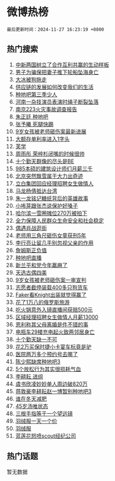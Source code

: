 # 微博热榜

`最后更新时间：2024-11-27 16:23:19 +0800`

## 热门搜索

1. [中新两国树立了合作互利共赢的生动样板](https://m.weibo.cn/search?containerid=100103type%3D1%26t%3D10%26q%3D%23%E4%B8%AD%E6%96%B0%E4%B8%A4%E5%9B%BD%E6%A0%91%E7%AB%8B%E4%BA%86%E5%90%88%E4%BD%9C%E4%BA%92%E5%88%A9%E5%85%B1%E8%B5%A2%E7%9A%84%E7%94%9F%E5%8A%A8%E6%A0%B7%E6%9D%BF%23&stream_entry_id=51&isnewpage=1&extparam=seat%3D1%26stream_entry_id%3D51%26c_type%3D51%26pos%3D0%26cate%3D10103%26filter_type%3Drealtimehot%26dgr%3D0%26q%3D%2523%25E4%25B8%25AD%25E6%2596%25B0%25E4%25B8%25A4%25E5%259B%25BD%25E6%25A0%2591%25E7%25AB%258B%25E4%25BA%2586%25E5%2590%2588%25E4%25BD%259C%25E4%25BA%2592%25E5%2588%25A9%25E5%2585%25B1%25E8%25B5%25A2%25E7%259A%2584%25E7%2594%259F%25E5%258A%25A8%25E6%25A0%25B7%25E6%259D%25BF%2523%26display_time%3D1732695798%26pre_seqid%3D17326957986900286359913)
1. [男子为骗保把妻子推下轮船坠海身亡](https://m.weibo.cn/search?containerid=100103type%3D1%26t%3D10%26q%3D%23%E7%94%B7%E5%AD%90%E4%B8%BA%E9%AA%97%E4%BF%9D%E6%8A%8A%E5%A6%BB%E5%AD%90%E6%8E%A8%E4%B8%8B%E8%BD%AE%E8%88%B9%E5%9D%A0%E6%B5%B7%E8%BA%AB%E4%BA%A1%23&stream_entry_id=31&isnewpage=1&extparam=seat%3D1%26realpos%3D1%26cate%3D5001%26filter_type%3Drealtimehot%26c_type%3D31%26dgr%3D0%26lcate%3D5001%26flag%3D1%26pos%3D0%26q%3D%2523%25E7%2594%25B7%25E5%25AD%2590%25E4%25B8%25BA%25E9%25AA%2597%25E4%25BF%259D%25E6%258A%258A%25E5%25A6%25BB%25E5%25AD%2590%25E6%258E%25A8%25E4%25B8%258B%25E8%25BD%25AE%25E8%2588%25B9%25E5%259D%25A0%25E6%25B5%25B7%25E8%25BA%25AB%25E4%25BA%25A1%2523%26band_rank%3D1%26stream_entry_id%3D31%26display_time%3D1732695798%26pre_seqid%3D17326957986900286359913)
1. [大冰被狗拖走](https://m.weibo.cn/search?containerid=100103type%3D1%26t%3D10%26q%3D%23%E5%A4%A7%E5%86%B0%E8%A2%AB%E7%8B%97%E6%8B%96%E8%B5%B0%23&stream_entry_id=31&isnewpage=1&extparam=seat%3D1%26realpos%3D2%26cate%3D5001%26filter_type%3Drealtimehot%26c_type%3D31%26dgr%3D0%26lcate%3D5001%26flag%3D2%26pos%3D1%26q%3D%2523%25E5%25A4%25A7%25E5%2586%25B0%25E8%25A2%25AB%25E7%258B%2597%25E6%258B%2596%25E8%25B5%25B0%2523%26band_rank%3D2%26stream_entry_id%3D31%26display_time%3D1732695798%26pre_seqid%3D17326957986900286359913)
1. [供应链的发展如何改变我们的生活](https://m.weibo.cn/search?containerid=100103type%3D1%26t%3D10%26q%3D%23%E4%BE%9B%E5%BA%94%E9%93%BE%E7%9A%84%E5%8F%91%E5%B1%95%E5%A6%82%E4%BD%95%E6%94%B9%E5%8F%98%E6%88%91%E4%BB%AC%E7%9A%84%E7%94%9F%E6%B4%BB%23&stream_entry_id=31&isnewpage=1&extparam=seat%3D1%26realpos%3D3%26cate%3D5001%26filter_type%3Drealtimehot%26c_type%3D31%26dgr%3D0%26lcate%3D5001%26flag%3D1%26pos%3D2%26q%3D%2523%25E4%25BE%259B%25E5%25BA%2594%25E9%2593%25BE%25E7%259A%2584%25E5%258F%2591%25E5%25B1%2595%25E5%25A6%2582%25E4%25BD%2595%25E6%2594%25B9%25E5%258F%2598%25E6%2588%2591%25E4%25BB%25AC%25E7%259A%2584%25E7%2594%259F%25E6%25B4%25BB%2523%26band_rank%3D3%26stream_entry_id%3D31%26display_time%3D1732695798%26pre_seqid%3D17326957986900286359913)
1. [种地吧第三季少人](https://m.weibo.cn/search?containerid=100103type%3D1%26t%3D10%26q%3D%E7%A7%8D%E5%9C%B0%E5%90%A7%E7%AC%AC%E4%B8%89%E5%AD%A3%E5%B0%91%E4%BA%BA&stream_entry_id=31&isnewpage=1&extparam=seat%3D1%26realpos%3D4%26cate%3D5001%26filter_type%3Drealtimehot%26c_type%3D31%26dgr%3D0%26lcate%3D5001%26flag%3D2%26pos%3D3%26q%3D%25E7%25A7%258D%25E5%259C%25B0%25E5%2590%25A7%25E7%25AC%25AC%25E4%25B8%2589%25E5%25AD%25A3%25E5%25B0%2591%25E4%25BA%25BA%26band_rank%3D4%26stream_entry_id%3D31%26display_time%3D1732695798%26pre_seqid%3D17326957986900286359913)
1. [河南一杂技演员表演时绳子断裂坠落](https://m.weibo.cn/search?containerid=100103type%3D1%26t%3D10%26q%3D%23%E6%B2%B3%E5%8D%97%E4%B8%80%E6%9D%82%E6%8A%80%E6%BC%94%E5%91%98%E8%A1%A8%E6%BC%94%E6%97%B6%E7%BB%B3%E5%AD%90%E6%96%AD%E8%A3%82%E5%9D%A0%E8%90%BD%23&stream_entry_id=31&isnewpage=1&extparam=seat%3D1%26realpos%3D5%26cate%3D5001%26filter_type%3Drealtimehot%26c_type%3D31%26dgr%3D0%26lcate%3D5001%26flag%3D1%26pos%3D4%26q%3D%2523%25E6%25B2%25B3%25E5%258D%2597%25E4%25B8%2580%25E6%259D%2582%25E6%258A%2580%25E6%25BC%2594%25E5%2591%2598%25E8%25A1%25A8%25E6%25BC%2594%25E6%2597%25B6%25E7%25BB%25B3%25E5%25AD%2590%25E6%2596%25AD%25E8%25A3%2582%25E5%259D%25A0%25E8%2590%25BD%2523%26band_rank%3D5%26stream_entry_id%3D31%26display_time%3D1732695798%26pre_seqid%3D17326957986900286359913)
1. [南京223火灾事故调查报告](https://m.weibo.cn/search?containerid=100103type%3D1%26t%3D10%26q%3D%23%E5%8D%97%E4%BA%AC223%E7%81%AB%E7%81%BE%E4%BA%8B%E6%95%85%E8%B0%83%E6%9F%A5%E6%8A%A5%E5%91%8A%23&stream_entry_id=31&isnewpage=1&extparam=seat%3D1%26realpos%3D6%26cate%3D5001%26filter_type%3Drealtimehot%26c_type%3D31%26dgr%3D0%26lcate%3D5001%26flag%3D0%26pos%3D5%26q%3D%2523%25E5%258D%2597%25E4%25BA%25AC223%25E7%2581%25AB%25E7%2581%25BE%25E4%25BA%258B%25E6%2595%2585%25E8%25B0%2583%25E6%259F%25A5%25E6%258A%25A5%25E5%2591%258A%2523%26band_rank%3D6%26stream_entry_id%3D31%26display_time%3D1732695798%26pre_seqid%3D17326957986900286359913)
1. [朱正廷 种地吧](https://m.weibo.cn/search?containerid=100103type%3D1%26t%3D10%26q%3D%E6%9C%B1%E6%AD%A3%E5%BB%B7+%E7%A7%8D%E5%9C%B0%E5%90%A7&stream_entry_id=31&isnewpage=1&extparam=seat%3D1%26realpos%3D7%26cate%3D5001%26filter_type%3Drealtimehot%26c_type%3D31%26dgr%3D0%26lcate%3D5001%26flag%3D2%26pos%3D6%26q%3D%25E6%259C%25B1%25E6%25AD%25A3%25E5%25BB%25B7%2520%25E7%25A7%258D%25E5%259C%25B0%25E5%2590%25A7%26band_rank%3D7%26stream_entry_id%3D31%26display_time%3D1732695798%26pre_seqid%3D17326957986900286359913)
1. [张予曦 死腿快踢](https://m.weibo.cn/search?containerid=100103type%3D1%26t%3D10%26q%3D%E5%BC%A0%E4%BA%88%E6%9B%A6+%E6%AD%BB%E8%85%BF%E5%BF%AB%E8%B8%A2&stream_entry_id=31&isnewpage=1&extparam=seat%3D1%26realpos%3D8%26cate%3D5001%26filter_type%3Drealtimehot%26c_type%3D31%26dgr%3D0%26lcate%3D5001%26flag%3D2%26pos%3D7%26q%3D%25E5%25BC%25A0%25E4%25BA%2588%25E6%259B%25A6%2520%25E6%25AD%25BB%25E8%2585%25BF%25E5%25BF%25AB%25E8%25B8%25A2%26band_rank%3D8%26stream_entry_id%3D31%26display_time%3D1732695798%26pre_seqid%3D17326957986900286359913)
1. [9岁女孩被老师砸伤案最新进展](https://m.weibo.cn/search?containerid=100103type%3D1%26t%3D10%26q%3D%239%E5%B2%81%E5%A5%B3%E5%AD%A9%E8%A2%AB%E8%80%81%E5%B8%88%E7%A0%B8%E4%BC%A4%E6%A1%88%E6%9C%80%E6%96%B0%E8%BF%9B%E5%B1%95%23&stream_entry_id=31&isnewpage=1&extparam=seat%3D1%26realpos%3D9%26cate%3D5001%26filter_type%3Drealtimehot%26c_type%3D31%26dgr%3D0%26lcate%3D5001%26flag%3D1%26pos%3D8%26q%3D%25239%25E5%25B2%2581%25E5%25A5%25B3%25E5%25AD%25A9%25E8%25A2%25AB%25E8%2580%2581%25E5%25B8%2588%25E7%25A0%25B8%25E4%25BC%25A4%25E6%25A1%2588%25E6%259C%2580%25E6%2596%25B0%25E8%25BF%259B%25E5%25B1%2595%2523%26band_rank%3D9%26stream_entry_id%3D31%26display_time%3D1732695798%26pre_seqid%3D17326957986900286359913)
1. [大额存单利率进入1字头](https://m.weibo.cn/search?containerid=100103type%3D1%26t%3D10%26q%3D%23%E5%A4%A7%E9%A2%9D%E5%AD%98%E5%8D%95%E5%88%A9%E7%8E%87%E8%BF%9B%E5%85%A51%E5%AD%97%E5%A4%B4%23&stream_entry_id=31&isnewpage=1&extparam=seat%3D1%26realpos%3D10%26cate%3D5001%26filter_type%3Drealtimehot%26c_type%3D31%26dgr%3D0%26lcate%3D5001%26flag%3D1%26pos%3D9%26q%3D%2523%25E5%25A4%25A7%25E9%25A2%259D%25E5%25AD%2598%25E5%258D%2595%25E5%2588%25A9%25E7%258E%2587%25E8%25BF%259B%25E5%2585%25A51%25E5%25AD%2597%25E5%25A4%25B4%2523%26band_rank%3D10%26stream_entry_id%3D31%26display_time%3D1732695798%26pre_seqid%3D17326957986900286359913)
1. [芙学](https://m.weibo.cn/search?containerid=100103type%3D1%26t%3D10%26q%3D%E8%8A%99%E5%AD%A6&stream_entry_id=31&isnewpage=1&extparam=seat%3D1%26realpos%3D11%26cate%3D5001%26filter_type%3Drealtimehot%26c_type%3D31%26dgr%3D0%26lcate%3D5001%26flag%3D1%26pos%3D10%26q%3D%25E8%258A%2599%25E5%25AD%25A6%26band_rank%3D11%26stream_entry_id%3D31%26display_time%3D1732695798%26pre_seqid%3D17326957986900286359913)
1. [周雨彤 荣梓杉闭嘴的时候很帅](https://m.weibo.cn/search?containerid=100103type%3D1%26t%3D10%26q%3D%E5%91%A8%E9%9B%A8%E5%BD%A4+%E8%8D%A3%E6%A2%93%E6%9D%89%E9%97%AD%E5%98%B4%E7%9A%84%E6%97%B6%E5%80%99%E5%BE%88%E5%B8%85&stream_entry_id=31&isnewpage=1&extparam=seat%3D1%26realpos%3D12%26cate%3D5001%26filter_type%3Drealtimehot%26c_type%3D31%26dgr%3D0%26lcate%3D5001%26flag%3D2%26pos%3D11%26q%3D%25E5%2591%25A8%25E9%259B%25A8%25E5%25BD%25A4%2520%25E8%258D%25A3%25E6%25A2%2593%25E6%259D%2589%25E9%2597%25AD%25E5%2598%25B4%25E7%259A%2584%25E6%2597%25B6%25E5%2580%2599%25E5%25BE%2588%25E5%25B8%2585%26band_rank%3D12%26stream_entry_id%3D31%26display_time%3D1732695798%26pre_seqid%3D17326957986900286359913)
1. [十个勤天群像的尽头是BE](https://m.weibo.cn/search?containerid=100103type%3D1%26t%3D10%26q%3D%23%E5%8D%81%E4%B8%AA%E5%8B%A4%E5%A4%A9%E7%BE%A4%E5%83%8F%E7%9A%84%E5%B0%BD%E5%A4%B4%E6%98%AFBE%23&stream_entry_id=31&isnewpage=1&extparam=seat%3D1%26realpos%3D13%26cate%3D5001%26filter_type%3Drealtimehot%26c_type%3D31%26dgr%3D0%26lcate%3D5001%26flag%3D1%26pos%3D12%26q%3D%2523%25E5%258D%2581%25E4%25B8%25AA%25E5%258B%25A4%25E5%25A4%25A9%25E7%25BE%25A4%25E5%2583%258F%25E7%259A%2584%25E5%25B0%25BD%25E5%25A4%25B4%25E6%2598%25AFBE%2523%26band_rank%3D13%26stream_entry_id%3D31%26display_time%3D1732695798%26pre_seqid%3D17326957986900286359913)
1. [985本硕的建筑设计师们月薪三千](https://m.weibo.cn/search?containerid=100103type%3D1%26t%3D10%26q%3D%23985%E6%9C%AC%E7%A1%95%E7%9A%84%E5%BB%BA%E7%AD%91%E8%AE%BE%E8%AE%A1%E5%B8%88%E4%BB%AC%E6%9C%88%E8%96%AA%E4%B8%89%E5%8D%83%23&stream_entry_id=31&isnewpage=1&extparam=seat%3D1%26realpos%3D14%26cate%3D5001%26filter_type%3Drealtimehot%26c_type%3D31%26dgr%3D0%26lcate%3D5001%26flag%3D1%26pos%3D13%26q%3D%2523985%25E6%259C%25AC%25E7%25A1%2595%25E7%259A%2584%25E5%25BB%25BA%25E7%25AD%2591%25E8%25AE%25BE%25E8%25AE%25A1%25E5%25B8%2588%25E4%25BB%25AC%25E6%259C%2588%25E8%2596%25AA%25E4%25B8%2589%25E5%258D%2583%2523%26band_rank%3D14%26stream_entry_id%3D31%26display_time%3D1732695798%26pre_seqid%3D17326957986900286359913)
1. [北京突然飘雪属于大力出奇迹](https://m.weibo.cn/search?containerid=100103type%3D1%26t%3D10%26q%3D%23%E5%8C%97%E4%BA%AC%E7%AA%81%E7%84%B6%E9%A3%98%E9%9B%AA%E5%B1%9E%E4%BA%8E%E5%A4%A7%E5%8A%9B%E5%87%BA%E5%A5%87%E8%BF%B9%23&stream_entry_id=31&isnewpage=1&extparam=seat%3D1%26realpos%3D15%26cate%3D5001%26filter_type%3Drealtimehot%26c_type%3D31%26dgr%3D0%26lcate%3D5001%26flag%3D0%26pos%3D14%26q%3D%2523%25E5%258C%2597%25E4%25BA%25AC%25E7%25AA%2581%25E7%2584%25B6%25E9%25A3%2598%25E9%259B%25AA%25E5%25B1%259E%25E4%25BA%258E%25E5%25A4%25A7%25E5%258A%259B%25E5%2587%25BA%25E5%25A5%2587%25E8%25BF%25B9%2523%26band_rank%3D15%26stream_entry_id%3D31%26display_time%3D1732695798%26pre_seqid%3D17326957986900286359913)
1. [立白集团回应经理招聘女生做情人](https://m.weibo.cn/search?containerid=100103type%3D1%26t%3D10%26q%3D%23%E7%AB%8B%E7%99%BD%E9%9B%86%E5%9B%A2%E5%9B%9E%E5%BA%94%E7%BB%8F%E7%90%86%E6%8B%9B%E8%81%98%E5%A5%B3%E7%94%9F%E5%81%9A%E6%83%85%E4%BA%BA%23&stream_entry_id=31&isnewpage=1&extparam=seat%3D1%26realpos%3D16%26cate%3D5001%26filter_type%3Drealtimehot%26c_type%3D31%26dgr%3D0%26lcate%3D5001%26flag%3D0%26pos%3D15%26q%3D%2523%25E7%25AB%258B%25E7%2599%25BD%25E9%259B%2586%25E5%259B%25A2%25E5%259B%259E%25E5%25BA%2594%25E7%25BB%258F%25E7%2590%2586%25E6%258B%259B%25E8%2581%2598%25E5%25A5%25B3%25E7%2594%259F%25E5%2581%259A%25E6%2583%2585%25E4%25BA%25BA%2523%26band_rank%3D16%26stream_entry_id%3D31%26display_time%3D1732695798%26pre_seqid%3D17326957986900286359913)
1. [马龙杨倩抵达台湾](https://m.weibo.cn/search?containerid=100103type%3D1%26t%3D10%26q%3D%23%E9%A9%AC%E9%BE%99%E6%9D%A8%E5%80%A9%E6%8A%B5%E8%BE%BE%E5%8F%B0%E6%B9%BE%23&stream_entry_id=31&isnewpage=1&extparam=seat%3D1%26realpos%3D17%26cate%3D5001%26filter_type%3Drealtimehot%26c_type%3D31%26dgr%3D0%26lcate%3D5001%26flag%3D0%26pos%3D16%26q%3D%2523%25E9%25A9%25AC%25E9%25BE%2599%25E6%259D%25A8%25E5%2580%25A9%25E6%258A%25B5%25E8%25BE%25BE%25E5%258F%25B0%25E6%25B9%25BE%2523%26band_rank%3D17%26stream_entry_id%3D31%26display_time%3D1732695798%26pre_seqid%3D17326957986900286359913)
1. [朱一龙铭记糖纸背后的英雄故事](https://m.weibo.cn/search?containerid=100103type%3D1%26t%3D10%26q%3D%23%E6%9C%B1%E4%B8%80%E9%BE%99%E9%93%AD%E8%AE%B0%E7%B3%96%E7%BA%B8%E8%83%8C%E5%90%8E%E7%9A%84%E8%8B%B1%E9%9B%84%E6%95%85%E4%BA%8B%23&stream_entry_id=31&isnewpage=1&extparam=seat%3D1%26realpos%3D18%26cate%3D5001%26filter_type%3Drealtimehot%26c_type%3D31%26dgr%3D0%26lcate%3D5001%26flag%3D1%26pos%3D17%26q%3D%2523%25E6%259C%25B1%25E4%25B8%2580%25E9%25BE%2599%25E9%2593%25AD%25E8%25AE%25B0%25E7%25B3%2596%25E7%25BA%25B8%25E8%2583%258C%25E5%2590%258E%25E7%259A%2584%25E8%258B%25B1%25E9%259B%2584%25E6%2595%2585%25E4%25BA%258B%2523%26band_rank%3D18%26stream_entry_id%3D31%26display_time%3D1732695798%26pre_seqid%3D17326957986900286359913)
1. [小咘芽跟张杰说保护好嗓子](https://m.weibo.cn/search?containerid=100103type%3D1%26t%3D10%26q%3D%23%E5%B0%8F%E5%92%98%E8%8A%BD%E8%B7%9F%E5%BC%A0%E6%9D%B0%E8%AF%B4%E4%BF%9D%E6%8A%A4%E5%A5%BD%E5%97%93%E5%AD%90%23&stream_entry_id=31&isnewpage=1&extparam=seat%3D1%26realpos%3D19%26cate%3D5001%26filter_type%3Drealtimehot%26c_type%3D31%26dgr%3D0%26lcate%3D5001%26flag%3D1%26pos%3D18%26q%3D%2523%25E5%25B0%258F%25E5%2592%2598%25E8%258A%25BD%25E8%25B7%259F%25E5%25BC%25A0%25E6%259D%25B0%25E8%25AF%25B4%25E4%25BF%259D%25E6%258A%25A4%25E5%25A5%25BD%25E5%2597%2593%25E5%25AD%2590%2523%26band_rank%3D19%26stream_entry_id%3D31%26display_time%3D1732695798%26pre_seqid%3D17326957986900286359913)
1. [哈尔滨一雪圈摊位270万被拍下](https://m.weibo.cn/search?containerid=100103type%3D1%26t%3D10%26q%3D%23%E5%93%88%E5%B0%94%E6%BB%A8%E4%B8%80%E9%9B%AA%E5%9C%88%E6%91%8A%E4%BD%8D270%E4%B8%87%E8%A2%AB%E6%8B%8D%E4%B8%8B%23&stream_entry_id=31&isnewpage=1&extparam=seat%3D1%26realpos%3D20%26cate%3D5001%26filter_type%3Drealtimehot%26c_type%3D31%26dgr%3D0%26lcate%3D5001%26flag%3D1%26pos%3D19%26q%3D%2523%25E5%2593%2588%25E5%25B0%2594%25E6%25BB%25A8%25E4%25B8%2580%25E9%259B%25AA%25E5%259C%2588%25E6%2591%258A%25E4%25BD%258D270%25E4%25B8%2587%25E8%25A2%25AB%25E6%258B%258D%25E4%25B8%258B%2523%26band_rank%3D20%26stream_entry_id%3D31%26display_time%3D1732695798%26pre_seqid%3D17326957986900286359913)
1. [全力保障人民群众生命安全和社会稳定](https://m.weibo.cn/search?containerid=100103type%3D1%26t%3D10%26q%3D%23%E5%85%A8%E5%8A%9B%E4%BF%9D%E9%9A%9C%E4%BA%BA%E6%B0%91%E7%BE%A4%E4%BC%97%E7%94%9F%E5%91%BD%E5%AE%89%E5%85%A8%E5%92%8C%E7%A4%BE%E4%BC%9A%E7%A8%B3%E5%AE%9A%23&stream_entry_id=31&isnewpage=1&extparam=seat%3D1%26realpos%3D21%26cate%3D5001%26filter_type%3Drealtimehot%26c_type%3D31%26dgr%3D0%26lcate%3D5001%26flag%3D0%26pos%3D20%26q%3D%2523%25E5%2585%25A8%25E5%258A%259B%25E4%25BF%259D%25E9%259A%259C%25E4%25BA%25BA%25E6%25B0%2591%25E7%25BE%25A4%25E4%25BC%2597%25E7%2594%259F%25E5%2591%25BD%25E5%25AE%2589%25E5%2585%25A8%25E5%2592%258C%25E7%25A4%25BE%25E4%25BC%259A%25E7%25A8%25B3%25E5%25AE%259A%2523%26band_rank%3D21%26stream_entry_id%3D31%26display_time%3D1732695798%26pre_seqid%3D17326957986900286359913)
1. [偶遇肖战逛街](https://m.weibo.cn/search?containerid=100103type%3D1%26t%3D10%26q%3D%23%E5%81%B6%E9%81%87%E8%82%96%E6%88%98%E9%80%9B%E8%A1%97%23&stream_entry_id=31&isnewpage=1&extparam=seat%3D1%26realpos%3D22%26cate%3D5001%26filter_type%3Drealtimehot%26c_type%3D31%26dgr%3D0%26lcate%3D5001%26flag%3D0%26pos%3D21%26q%3D%2523%25E5%2581%25B6%25E9%2581%2587%25E8%2582%2596%25E6%2588%2598%25E9%2580%259B%25E8%25A1%2597%2523%26band_rank%3D22%26stream_entry_id%3D31%26display_time%3D1732695798%26pre_seqid%3D17326957986900286359913)
1. [老师用三角尺砸伤女童获刑5年](https://m.weibo.cn/search?containerid=100103type%3D1%26t%3D10%26q%3D%23%E8%80%81%E5%B8%88%E7%94%A8%E4%B8%89%E8%A7%92%E5%B0%BA%E7%A0%B8%E4%BC%A4%E5%A5%B3%E7%AB%A5%E8%8E%B7%E5%88%915%E5%B9%B4%23&stream_entry_id=31&isnewpage=1&extparam=seat%3D1%26realpos%3D23%26cate%3D5001%26filter_type%3Drealtimehot%26c_type%3D31%26dgr%3D0%26lcate%3D5001%26flag%3D1%26pos%3D22%26q%3D%2523%25E8%2580%2581%25E5%25B8%2588%25E7%2594%25A8%25E4%25B8%2589%25E8%25A7%2592%25E5%25B0%25BA%25E7%25A0%25B8%25E4%25BC%25A4%25E5%25A5%25B3%25E7%25AB%25A5%25E8%258E%25B7%25E5%2588%25915%25E5%25B9%25B4%2523%26band_rank%3D23%26stream_entry_id%3D31%26display_time%3D1732695798%26pre_seqid%3D17326957986900286359913)
1. [李行亮让留几手别忽视父亲的作用](https://m.weibo.cn/search?containerid=100103type%3D1%26t%3D10%26q%3D%E6%9D%8E%E8%A1%8C%E4%BA%AE%E8%AE%A9%E7%95%99%E5%87%A0%E6%89%8B%E5%88%AB%E5%BF%BD%E8%A7%86%E7%88%B6%E4%BA%B2%E7%9A%84%E4%BD%9C%E7%94%A8&stream_entry_id=31&isnewpage=1&extparam=seat%3D1%26realpos%3D24%26cate%3D5001%26filter_type%3Drealtimehot%26c_type%3D31%26dgr%3D0%26lcate%3D5001%26flag%3D1%26pos%3D23%26q%3D%25E6%259D%258E%25E8%25A1%258C%25E4%25BA%25AE%25E8%25AE%25A9%25E7%2595%2599%25E5%2587%25A0%25E6%2589%258B%25E5%2588%25AB%25E5%25BF%25BD%25E8%25A7%2586%25E7%2588%25B6%25E4%25BA%25B2%25E7%259A%2584%25E4%25BD%259C%25E7%2594%25A8%26band_rank%3D24%26stream_entry_id%3D31%26display_time%3D1732695798%26pre_seqid%3D17326957986900286359913)
1. [詹姆斯正负值](https://m.weibo.cn/search?containerid=100103type%3D1%26t%3D10%26q%3D%23%E8%A9%B9%E5%A7%86%E6%96%AF%E6%AD%A3%E8%B4%9F%E5%80%BC%23&stream_entry_id=31&isnewpage=1&extparam=seat%3D1%26realpos%3D25%26cate%3D5001%26filter_type%3Drealtimehot%26c_type%3D31%26dgr%3D0%26lcate%3D5001%26flag%3D1%26pos%3D24%26q%3D%2523%25E8%25A9%25B9%25E5%25A7%2586%25E6%2596%25AF%25E6%25AD%25A3%25E8%25B4%259F%25E5%2580%25BC%2523%26band_rank%3D25%26stream_entry_id%3D31%26display_time%3D1732695798%26pre_seqid%3D17326957986900286359913)
1. [种地吧直播](https://m.weibo.cn/search?containerid=100103type%3D1%26t%3D10%26q%3D%E7%A7%8D%E5%9C%B0%E5%90%A7%E7%9B%B4%E6%92%AD&stream_entry_id=31&isnewpage=1&extparam=seat%3D1%26realpos%3D26%26cate%3D5001%26filter_type%3Drealtimehot%26c_type%3D31%26dgr%3D0%26lcate%3D5001%26flag%3D0%26pos%3D25%26q%3D%25E7%25A7%258D%25E5%259C%25B0%25E5%2590%25A7%25E7%259B%25B4%25E6%2592%25AD%26band_rank%3D26%26stream_entry_id%3D31%26display_time%3D1732695798%26pre_seqid%3D17326957986900286359913)
1. [新兰平和党今年赢麻了](https://m.weibo.cn/search?containerid=100103type%3D1%26t%3D10%26q%3D%E6%96%B0%E5%85%B0%E5%B9%B3%E5%92%8C%E5%85%9A%E4%BB%8A%E5%B9%B4%E8%B5%A2%E9%BA%BB%E4%BA%86&stream_entry_id=31&isnewpage=1&extparam=seat%3D1%26realpos%3D27%26cate%3D5001%26filter_type%3Drealtimehot%26c_type%3D31%26dgr%3D0%26lcate%3D5001%26flag%3D1%26pos%3D26%26q%3D%25E6%2596%25B0%25E5%2585%25B0%25E5%25B9%25B3%25E5%2592%258C%25E5%2585%259A%25E4%25BB%258A%25E5%25B9%25B4%25E8%25B5%25A2%25E9%25BA%25BB%25E4%25BA%2586%26band_rank%3D27%26stream_entry_id%3D31%26display_time%3D1732695798%26pre_seqid%3D17326957986900286359913)
1. [天选古偶四美](https://m.weibo.cn/search?containerid=100103type%3D1%26t%3D10%26q%3D%23%E5%A4%A9%E9%80%89%E5%8F%A4%E5%81%B6%E5%9B%9B%E7%BE%8E%23&stream_entry_id=31&isnewpage=1&extparam=seat%3D1%26realpos%3D28%26cate%3D5001%26filter_type%3Drealtimehot%26c_type%3D31%26dgr%3D0%26lcate%3D5001%26flag%3D0%26pos%3D27%26q%3D%2523%25E5%25A4%25A9%25E9%2580%2589%25E5%258F%25A4%25E5%2581%25B6%25E5%259B%259B%25E7%25BE%258E%2523%26band_rank%3D28%26stream_entry_id%3D31%26display_time%3D1732695798%26pre_seqid%3D17326957986900286359913)
1. [9岁女孩被老师砸伤案一审宣判](https://m.weibo.cn/search?containerid=100103type%3D1%26t%3D10%26q%3D%239%E5%B2%81%E5%A5%B3%E5%AD%A9%E8%A2%AB%E8%80%81%E5%B8%88%E7%A0%B8%E4%BC%A4%E6%A1%88%E4%B8%80%E5%AE%A1%E5%AE%A3%E5%88%A4%23&stream_entry_id=31&isnewpage=1&extparam=seat%3D1%26realpos%3D29%26cate%3D5001%26filter_type%3Drealtimehot%26c_type%3D31%26dgr%3D0%26lcate%3D5001%26flag%3D0%26pos%3D28%26q%3D%25239%25E5%25B2%2581%25E5%25A5%25B3%25E5%25AD%25A9%25E8%25A2%25AB%25E8%2580%2581%25E5%25B8%2588%25E7%25A0%25B8%25E4%25BC%25A4%25E6%25A1%2588%25E4%25B8%2580%25E5%25AE%25A1%25E5%25AE%25A3%25E5%2588%25A4%2523%26band_rank%3D29%26stream_entry_id%3D31%26display_time%3D1732695798%26pre_seqid%3D17326957986900286359913)
1. [志愿者截停装载400多只狗货车](https://m.weibo.cn/search?containerid=100103type%3D1%26t%3D10%26q%3D%23%E5%BF%97%E6%84%BF%E8%80%85%E6%88%AA%E5%81%9C%E8%A3%85%E8%BD%BD400%E5%A4%9A%E5%8F%AA%E7%8B%97%E8%B4%A7%E8%BD%A6%23&stream_entry_id=31&isnewpage=1&extparam=seat%3D1%26realpos%3D30%26cate%3D5001%26filter_type%3Drealtimehot%26c_type%3D31%26dgr%3D0%26lcate%3D5001%26flag%3D1%26pos%3D29%26q%3D%2523%25E5%25BF%2597%25E6%2584%25BF%25E8%2580%2585%25E6%2588%25AA%25E5%2581%259C%25E8%25A3%2585%25E8%25BD%25BD400%25E5%25A4%259A%25E5%258F%25AA%25E7%258B%2597%25E8%25B4%25A7%25E8%25BD%25A6%2523%26band_rank%3D30%26stream_entry_id%3D31%26display_time%3D1732695798%26pre_seqid%3D17326957986900286359913)
1. [Faker看Knight出装就觉得赢了](https://m.weibo.cn/search?containerid=100103type%3D1%26t%3D10%26q%3D%23Faker%E7%9C%8BKnight%E5%87%BA%E8%A3%85%E5%B0%B1%E8%A7%89%E5%BE%97%E8%B5%A2%E4%BA%86%23&stream_entry_id=31&isnewpage=1&extparam=seat%3D1%26realpos%3D31%26cate%3D5001%26filter_type%3Drealtimehot%26c_type%3D31%26dgr%3D0%26lcate%3D5001%26flag%3D1%26pos%3D30%26q%3D%2523Faker%25E7%259C%258BKnight%25E5%2587%25BA%25E8%25A3%2585%25E5%25B0%25B1%25E8%25A7%2589%25E5%25BE%2597%25E8%25B5%25A2%25E4%25BA%2586%2523%26band_rank%3D31%26stream_entry_id%3D31%26display_time%3D1732695798%26pre_seqid%3D17326957986900286359913)
1. [花了1万八的俄罗斯旅游](https://m.weibo.cn/search?containerid=100103type%3D1%26t%3D10%26q%3D%E8%8A%B1%E4%BA%861%E4%B8%87%E5%85%AB%E7%9A%84%E4%BF%84%E7%BD%97%E6%96%AF%E6%97%85%E6%B8%B8&stream_entry_id=31&isnewpage=1&extparam=seat%3D1%26realpos%3D32%26cate%3D5001%26filter_type%3Drealtimehot%26c_type%3D31%26dgr%3D0%26lcate%3D5001%26flag%3D0%26pos%3D31%26q%3D%25E8%258A%25B1%25E4%25BA%25861%25E4%25B8%2587%25E5%2585%25AB%25E7%259A%2584%25E4%25BF%2584%25E7%25BD%2597%25E6%2596%25AF%25E6%2597%2585%25E6%25B8%25B8%26band_rank%3D32%26stream_entry_id%3D31%26display_time%3D1732695798%26pre_seqid%3D17326957986900286359913)
1. [吃火锅意外入镜直播间获赔500元](https://m.weibo.cn/search?containerid=100103type%3D1%26t%3D10%26q%3D%23%E5%90%83%E7%81%AB%E9%94%85%E6%84%8F%E5%A4%96%E5%85%A5%E9%95%9C%E7%9B%B4%E6%92%AD%E9%97%B4%E8%8E%B7%E8%B5%94500%E5%85%83%23&stream_entry_id=31&isnewpage=1&extparam=seat%3D1%26realpos%3D33%26cate%3D5001%26filter_type%3Drealtimehot%26c_type%3D31%26dgr%3D0%26lcate%3D5001%26flag%3D1%26pos%3D32%26q%3D%2523%25E5%2590%2583%25E7%2581%25AB%25E9%2594%2585%25E6%2584%258F%25E5%25A4%2596%25E5%2585%25A5%25E9%2595%259C%25E7%259B%25B4%25E6%2592%25AD%25E9%2597%25B4%25E8%258E%25B7%25E8%25B5%2594500%25E5%2585%2583%2523%26band_rank%3D33%26stream_entry_id%3D31%26display_time%3D1732695798%26pre_seqid%3D17326957986900286359913)
1. [区域经理招聘女生做情人月薪13000](https://m.weibo.cn/search?containerid=100103type%3D1%26t%3D10%26q%3D%23%E5%8C%BA%E5%9F%9F%E7%BB%8F%E7%90%86%E6%8B%9B%E8%81%98%E5%A5%B3%E7%94%9F%E5%81%9A%E6%83%85%E4%BA%BA%E6%9C%88%E8%96%AA13000%23&stream_entry_id=31&isnewpage=1&extparam=seat%3D1%26realpos%3D34%26cate%3D5001%26filter_type%3Drealtimehot%26c_type%3D31%26dgr%3D0%26lcate%3D5001%26flag%3D0%26pos%3D33%26q%3D%2523%25E5%258C%25BA%25E5%259F%259F%25E7%25BB%258F%25E7%2590%2586%25E6%258B%259B%25E8%2581%2598%25E5%25A5%25B3%25E7%2594%259F%25E5%2581%259A%25E6%2583%2585%25E4%25BA%25BA%25E6%259C%2588%25E8%2596%25AA13000%2523%26band_rank%3D34%26stream_entry_id%3D31%26display_time%3D1732695798%26pre_seqid%3D17326957986900286359913)
1. [恩利称其父母离婚是件不错的事](https://m.weibo.cn/search?containerid=100103type%3D1%26t%3D10%26q%3D%E6%81%A9%E5%88%A9%E7%A7%B0%E5%85%B6%E7%88%B6%E6%AF%8D%E7%A6%BB%E5%A9%9A%E6%98%AF%E4%BB%B6%E4%B8%8D%E9%94%99%E7%9A%84%E4%BA%8B&stream_entry_id=31&isnewpage=1&extparam=seat%3D1%26realpos%3D35%26cate%3D5001%26filter_type%3Drealtimehot%26c_type%3D31%26dgr%3D0%26lcate%3D5001%26flag%3D0%26pos%3D34%26q%3D%25E6%2581%25A9%25E5%2588%25A9%25E7%25A7%25B0%25E5%2585%25B6%25E7%2588%25B6%25E6%25AF%258D%25E7%25A6%25BB%25E5%25A9%259A%25E6%2598%25AF%25E4%25BB%25B6%25E4%25B8%258D%25E9%2594%2599%25E7%259A%2584%25E4%25BA%258B%26band_rank%3D35%26stream_entry_id%3D31%26display_time%3D1732695798%26pre_seqid%3D17326957986900286359913)
1. [电瓶车29楼充电起火致两邻居身亡](https://m.weibo.cn/search?containerid=100103type%3D1%26t%3D10%26q%3D%23%E7%94%B5%E7%93%B6%E8%BD%A629%E6%A5%BC%E5%85%85%E7%94%B5%E8%B5%B7%E7%81%AB%E8%87%B4%E4%B8%A4%E9%82%BB%E5%B1%85%E8%BA%AB%E4%BA%A1%23&stream_entry_id=31&isnewpage=1&extparam=seat%3D1%26realpos%3D36%26cate%3D5001%26filter_type%3Drealtimehot%26c_type%3D31%26dgr%3D0%26lcate%3D5001%26flag%3D0%26pos%3D35%26q%3D%2523%25E7%2594%25B5%25E7%2593%25B6%25E8%25BD%25A629%25E6%25A5%25BC%25E5%2585%2585%25E7%2594%25B5%25E8%25B5%25B7%25E7%2581%25AB%25E8%2587%25B4%25E4%25B8%25A4%25E9%2582%25BB%25E5%25B1%2585%25E8%25BA%25AB%25E4%25BA%25A1%2523%26band_rank%3D36%26stream_entry_id%3D31%26display_time%3D1732695798%26pre_seqid%3D17326957986900286359913)
1. [十个勤天缺一不可](https://m.weibo.cn/search?containerid=100103type%3D1%26t%3D10%26q%3D%23%E5%8D%81%E4%B8%AA%E5%8B%A4%E5%A4%A9%E7%BC%BA%E4%B8%80%E4%B8%8D%E5%8F%AF%23&stream_entry_id=31&isnewpage=1&extparam=seat%3D1%26realpos%3D37%26cate%3D5001%26filter_type%3Drealtimehot%26c_type%3D31%26dgr%3D0%26lcate%3D5001%26flag%3D1%26pos%3D36%26q%3D%2523%25E5%258D%2581%25E4%25B8%25AA%25E5%258B%25A4%25E5%25A4%25A9%25E7%25BC%25BA%25E4%25B8%2580%25E4%25B8%258D%25E5%258F%25AF%2523%26band_rank%3D37%26stream_entry_id%3D31%26display_time%3D1732695798%26pre_seqid%3D17326957986900286359913)
1. [花2万买保时捷小卡宴车标竟是驴](https://m.weibo.cn/search?containerid=100103type%3D1%26t%3D10%26q%3D%23%E8%8A%B12%E4%B8%87%E4%B9%B0%E4%BF%9D%E6%97%B6%E6%8D%B7%E5%B0%8F%E5%8D%A1%E5%AE%B4%E8%BD%A6%E6%A0%87%E7%AB%9F%E6%98%AF%E9%A9%B4%23&stream_entry_id=31&isnewpage=1&extparam=seat%3D1%26realpos%3D38%26cate%3D5001%26filter_type%3Drealtimehot%26c_type%3D31%26dgr%3D0%26lcate%3D5001%26flag%3D0%26pos%3D37%26q%3D%2523%25E8%258A%25B12%25E4%25B8%2587%25E4%25B9%25B0%25E4%25BF%259D%25E6%2597%25B6%25E6%258D%25B7%25E5%25B0%258F%25E5%258D%25A1%25E5%25AE%25B4%25E8%25BD%25A6%25E6%25A0%2587%25E7%25AB%259F%25E6%2598%25AF%25E9%25A9%25B4%2523%26band_rank%3D38%26stream_entry_id%3D31%26display_time%3D1732695798%26pre_seqid%3D17326957986900286359913)
1. [医院两万多个预约号去哪了](https://m.weibo.cn/search?containerid=100103type%3D1%26t%3D10%26q%3D%23%E5%8C%BB%E9%99%A2%E4%B8%A4%E4%B8%87%E5%A4%9A%E4%B8%AA%E9%A2%84%E7%BA%A6%E5%8F%B7%E5%8E%BB%E5%93%AA%E4%BA%86%23&stream_entry_id=31&isnewpage=1&extparam=seat%3D1%26realpos%3D39%26cate%3D5001%26filter_type%3Drealtimehot%26c_type%3D31%26dgr%3D0%26lcate%3D5001%26flag%3D1%26pos%3D38%26q%3D%2523%25E5%258C%25BB%25E9%2599%25A2%25E4%25B8%25A4%25E4%25B8%2587%25E5%25A4%259A%25E4%25B8%25AA%25E9%25A2%2584%25E7%25BA%25A6%25E5%258F%25B7%25E5%258E%25BB%25E5%2593%25AA%25E4%25BA%2586%2523%26band_rank%3D39%26stream_entry_id%3D31%26display_time%3D1732695798%26pre_seqid%3D17326957986900286359913)
1. [陈少熙缺席种地吧3](https://m.weibo.cn/search?containerid=100103type%3D1%26t%3D10%26q%3D%23%E9%99%88%E5%B0%91%E7%86%99%E7%BC%BA%E5%B8%AD%E7%A7%8D%E5%9C%B0%E5%90%A73%23&stream_entry_id=31&isnewpage=1&extparam=seat%3D1%26realpos%3D40%26cate%3D5001%26filter_type%3Drealtimehot%26c_type%3D31%26dgr%3D0%26lcate%3D5001%26flag%3D1%26pos%3D39%26q%3D%2523%25E9%2599%2588%25E5%25B0%2591%25E7%2586%2599%25E7%25BC%25BA%25E5%25B8%25AD%25E7%25A7%258D%25E5%259C%25B0%25E5%2590%25A73%2523%26band_rank%3D40%26stream_entry_id%3D31%26display_time%3D1732695798%26pre_seqid%3D17326957986900286359913)
1. [5个放松行为其实很损耗气血](https://m.weibo.cn/search?containerid=100103type%3D1%26t%3D10%26q%3D%235%E4%B8%AA%E6%94%BE%E6%9D%BE%E8%A1%8C%E4%B8%BA%E5%85%B6%E5%AE%9E%E5%BE%88%E6%8D%9F%E8%80%97%E6%B0%94%E8%A1%80%23&stream_entry_id=31&isnewpage=1&extparam=seat%3D1%26realpos%3D41%26cate%3D5001%26filter_type%3Drealtimehot%26c_type%3D31%26dgr%3D0%26lcate%3D5001%26flag%3D0%26pos%3D40%26q%3D%25235%25E4%25B8%25AA%25E6%2594%25BE%25E6%259D%25BE%25E8%25A1%258C%25E4%25B8%25BA%25E5%2585%25B6%25E5%25AE%259E%25E5%25BE%2588%25E6%258D%259F%25E8%2580%2597%25E6%25B0%2594%25E8%25A1%2580%2523%26band_rank%3D41%26stream_entry_id%3D31%26display_time%3D1732695798%26pre_seqid%3D17326957986900286359913)
1. [李耕耘 进组](https://m.weibo.cn/search?containerid=100103type%3D1%26t%3D10%26q%3D%E6%9D%8E%E8%80%95%E8%80%98+%E8%BF%9B%E7%BB%84&stream_entry_id=31&isnewpage=1&extparam=seat%3D1%26realpos%3D42%26cate%3D5001%26filter_type%3Drealtimehot%26c_type%3D31%26dgr%3D0%26lcate%3D5001%26flag%3D0%26pos%3D41%26q%3D%25E6%259D%258E%25E8%2580%2595%25E8%2580%2598%2520%25E8%25BF%259B%25E7%25BB%2584%26band_rank%3D42%26stream_entry_id%3D31%26display_time%3D1732695798%26pre_seqid%3D17326957986900286359913)
1. [虞书欣凌妙妙单人周边破820万](https://m.weibo.cn/search?containerid=100103type%3D1%26t%3D10%26q%3D%23%E8%99%9E%E4%B9%A6%E6%AC%A3%E5%87%8C%E5%A6%99%E5%A6%99%E5%8D%95%E4%BA%BA%E5%91%A8%E8%BE%B9%E7%A0%B4820%E4%B8%87%23&stream_entry_id=31&isnewpage=1&extparam=seat%3D1%26realpos%3D43%26cate%3D5001%26filter_type%3Drealtimehot%26c_type%3D31%26dgr%3D0%26lcate%3D5001%26flag%3D1%26pos%3D42%26q%3D%2523%25E8%2599%259E%25E4%25B9%25A6%25E6%25AC%25A3%25E5%2587%258C%25E5%25A6%2599%25E5%25A6%2599%25E5%258D%2595%25E4%25BA%25BA%25E5%2591%25A8%25E8%25BE%25B9%25E7%25A0%25B4820%25E4%25B8%2587%2523%26band_rank%3D43%26stream_entry_id%3D31%26display_time%3D1732695798%26pre_seqid%3D17326957986900286359913)
1. [蒋敦豪李耕耘赵一博暂别种地吧3](https://m.weibo.cn/search?containerid=100103type%3D1%26t%3D10%26q%3D%23%E8%92%8B%E6%95%A6%E8%B1%AA%E6%9D%8E%E8%80%95%E8%80%98%E8%B5%B5%E4%B8%80%E5%8D%9A%E6%9A%82%E5%88%AB%E7%A7%8D%E5%9C%B0%E5%90%A73%23&stream_entry_id=31&isnewpage=1&extparam=seat%3D1%26realpos%3D44%26cate%3D5001%26filter_type%3Drealtimehot%26c_type%3D31%26dgr%3D0%26lcate%3D5001%26flag%3D0%26pos%3D43%26q%3D%2523%25E8%2592%258B%25E6%2595%25A6%25E8%25B1%25AA%25E6%259D%258E%25E8%2580%2595%25E8%2580%2598%25E8%25B5%25B5%25E4%25B8%2580%25E5%258D%259A%25E6%259A%2582%25E5%2588%25AB%25E7%25A7%258D%25E5%259C%25B0%25E5%2590%25A73%2523%26band_rank%3D44%26stream_entry_id%3D31%26display_time%3D1732695798%26pre_seqid%3D17326957986900286359913)
1. [谁在冬天减肥](https://m.weibo.cn/search?containerid=100103type%3D1%26t%3D10%26q%3D%E8%B0%81%E5%9C%A8%E5%86%AC%E5%A4%A9%E5%87%8F%E8%82%A5&stream_entry_id=31&isnewpage=1&extparam=seat%3D1%26realpos%3D45%26cate%3D5001%26filter_type%3Drealtimehot%26c_type%3D31%26dgr%3D0%26lcate%3D5001%26flag%3D1%26pos%3D44%26q%3D%25E8%25B0%2581%25E5%259C%25A8%25E5%2586%25AC%25E5%25A4%25A9%25E5%2587%258F%25E8%2582%25A5%26band_rank%3D45%26stream_entry_id%3D31%26display_time%3D1732695798%26pre_seqid%3D17326957986900286359913)
1. [45岁汤唯状态](https://m.weibo.cn/search?containerid=100103type%3D1%26t%3D10%26q%3D%2345%E5%B2%81%E6%B1%A4%E5%94%AF%E7%8A%B6%E6%80%81%23&stream_entry_id=31&isnewpage=1&extparam=seat%3D1%26realpos%3D46%26cate%3D5001%26filter_type%3Drealtimehot%26c_type%3D31%26dgr%3D0%26lcate%3D5001%26flag%3D0%26pos%3D45%26q%3D%252345%25E5%25B2%2581%25E6%25B1%25A4%25E5%2594%25AF%25E7%258A%25B6%25E6%2580%2581%2523%26band_rank%3D46%26stream_entry_id%3D31%26display_time%3D1732695798%26pre_seqid%3D17326957986900286359913)
1. [三根手指等于一个望远镜](https://m.weibo.cn/search?containerid=100103type%3D1%26t%3D10%26q%3D%E4%B8%89%E6%A0%B9%E6%89%8B%E6%8C%87%E7%AD%89%E4%BA%8E%E4%B8%80%E4%B8%AA%E6%9C%9B%E8%BF%9C%E9%95%9C&stream_entry_id=31&isnewpage=1&extparam=seat%3D1%26realpos%3D47%26cate%3D5001%26filter_type%3Drealtimehot%26c_type%3D31%26dgr%3D0%26lcate%3D5001%26flag%3D1%26pos%3D46%26q%3D%25E4%25B8%2589%25E6%25A0%25B9%25E6%2589%258B%25E6%258C%2587%25E7%25AD%2589%25E4%25BA%258E%25E4%25B8%2580%25E4%25B8%25AA%25E6%259C%259B%25E8%25BF%259C%25E9%2595%259C%26band_rank%3D47%26stream_entry_id%3D31%26display_time%3D1732695798%26pre_seqid%3D17326957986900286359913)
1. [羽绒服一天一个价](https://m.weibo.cn/search?containerid=100103type%3D1%26t%3D10%26q%3D%23%E7%BE%BD%E7%BB%92%E6%9C%8D%E4%B8%80%E5%A4%A9%E4%B8%80%E4%B8%AA%E4%BB%B7%23&stream_entry_id=31&isnewpage=1&extparam=seat%3D1%26realpos%3D48%26cate%3D5001%26filter_type%3Drealtimehot%26c_type%3D31%26dgr%3D0%26lcate%3D5001%26flag%3D0%26pos%3D47%26q%3D%2523%25E7%25BE%25BD%25E7%25BB%2592%25E6%259C%258D%25E4%25B8%2580%25E5%25A4%25A9%25E4%25B8%2580%25E4%25B8%25AA%25E4%25BB%25B7%2523%26band_rank%3D48%26stream_entry_id%3D31%26display_time%3D1732695798%26pre_seqid%3D17326957986900286359913)
1. [羽绒服](https://m.weibo.cn/search?containerid=100103type%3D1%26t%3D10%26q%3D%23%E7%BE%BD%E7%BB%92%E6%9C%8D%23&stream_entry_id=31&isnewpage=1&extparam=seat%3D1%26realpos%3D49%26cate%3D5001%26filter_type%3Drealtimehot%26c_type%3D31%26dgr%3D0%26lcate%3D5001%26flag%3D0%26pos%3D48%26q%3D%2523%25E7%25BE%25BD%25E7%25BB%2592%25E6%259C%258D%2523%26band_rank%3D49%26stream_entry_id%3D31%26display_time%3D1732695798%26pre_seqid%3D17326957986900286359913)
1. [蓝莲花怒喷scout经纪公司](https://m.weibo.cn/search?containerid=100103type%3D1%26t%3D10%26q%3D%23%E8%93%9D%E8%8E%B2%E8%8A%B1%E6%80%92%E5%96%B7scout%E7%BB%8F%E7%BA%AA%E5%85%AC%E5%8F%B8%23&stream_entry_id=31&isnewpage=1&extparam=seat%3D1%26realpos%3D50%26cate%3D5001%26filter_type%3Drealtimehot%26c_type%3D31%26dgr%3D0%26lcate%3D5001%26flag%3D1%26pos%3D49%26q%3D%2523%25E8%2593%259D%25E8%258E%25B2%25E8%258A%25B1%25E6%2580%2592%25E5%2596%25B7scout%25E7%25BB%258F%25E7%25BA%25AA%25E5%2585%25AC%25E5%258F%25B8%2523%26band_rank%3D50%26stream_entry_id%3D31%26display_time%3D1732695798%26pre_seqid%3D17326957986900286359913)

## 热门话题

暂无数据
